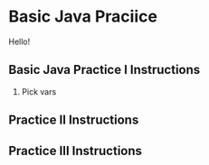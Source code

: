 # Basic Java Praciice

Hello!

## Basic Java Practice I Instructions

1. Pick vars


## Practice II Instructions
## Practice III Instructions
